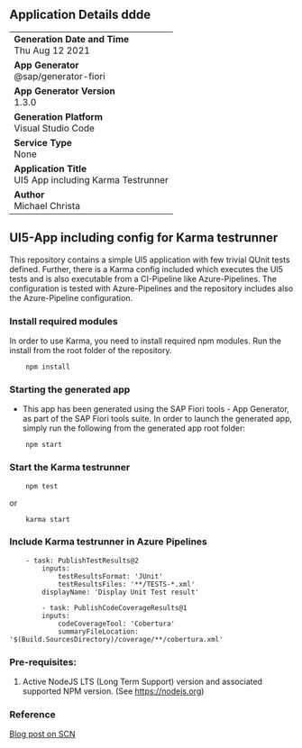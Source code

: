 ## Application Details ddde
|               |
| ------------- |
|**Generation Date and Time**<br>Thu Aug 12 2021
|**App Generator**<br>@sap/generator-fiori|
|**App Generator Version**<br>1.3.0|
|**Generation Platform**<br>Visual Studio Code|
|**Service Type**<br>None|
|**Application Title**<br>UI5 App including Karma Testrunner|
|**Author**<br>Michael Christa|


## UI5-App including config for Karma testrunner 

This repository contains a simple UI5 application with few trivial QUnit tests defined. Further, there is a Karma config included which executes the UI5 tests and is also executable from a CI-Pipeline like Azure-Pipelines. The configuration is tested with Azure-Pipelines and the repository includes also the Azure-Pipeline configuration.

### Install required modules
In order to use Karma, you need to install required npm modules. Run the install from the root folder of the repository.

```
    npm install
```

### Starting the generated app

-   This app has been generated using the SAP Fiori tools - App Generator, as part of the SAP Fiori tools suite.  In order to launch the generated app, simply run the following from the generated app root folder:

```
    npm start
```

### Start the Karma testrunner

```
    npm test
```
or
```
    karma start
```

### Include Karma testrunner in Azure Pipelines

```
    - task: PublishTestResults@2
        inputs:
            testResultsFormat: 'JUnit'
            testResultsFiles: '**/TESTS-*.xml'
        displayName: 'Display Unit Test result'

        - task: PublishCodeCoverageResults@1
        inputs:
            codeCoverageTool: 'Cobertura'
            summaryFileLocation: '$(Build.SourcesDirectory)/coverage/**/cobertura.xml'
```

### Pre-requisites:

1. Active NodeJS LTS (Long Term Support) version and associated supported NPM version.  (See https://nodejs.org)

### Reference
[Blog post on SCN](https://blogs.sap.com/2021/10/04/run-ui5-tests-with-karma-in-azure-pipelines/)
